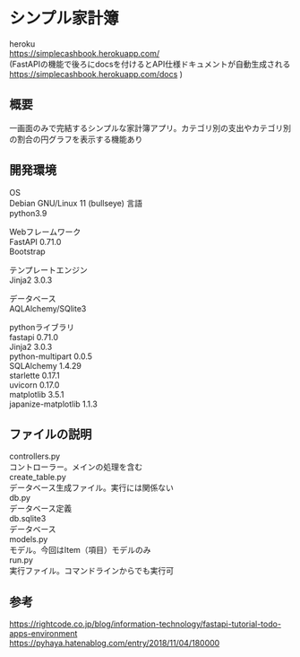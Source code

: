 # シンプル家計簿 #
heroku  
https://simplecashbook.herokuapp.com/  
(FastAPIの機能で後ろにdocsを付けるとAPI仕様ドキュメントが自動生成される https://simplecashbook.herokuapp.com/docs )

## 概要 ##
一画面のみで完結するシンプルな家計簿アプリ。カテゴリ別の支出やカテゴリ別の割合の円グラフを表示する機能あり

## 開発環境 ##  
OS  
Debian GNU/Linux 11 (bullseye)
言語  
python3.9  

Webフレームワーク  
FastAPI 0.71.0  
Bootstrap  

テンプレートエンジン  
Jinja2 3.0.3  

データベース  
AQLAlchemy/SQlite3  

pythonライブラリ  
fastapi           0.71.0  
Jinja2            3.0.3  
python-multipart  0.0.5  
SQLAlchemy        1.4.29  
starlette         0.17.1  
uvicorn           0.17.0  
matplotlib          3.5.1  
japanize-matplotlib 1.1.3  

## ファイルの説明 ##
controllers.py  
コントローラー。メインの処理を含む  
create_table.py  
データベース生成ファイル。実行には関係ない  
db.py  
データベース定義  
db.sqlite3  
データベース  
models.py  
モデル。今回はItem（項目）モデルのみ  
run.py  
実行ファイル。コマンドラインからでも実行可  


## 参考 ##  
https://rightcode.co.jp/blog/information-technology/fastapi-tutorial-todo-apps-environment  
https://pyhaya.hatenablog.com/entry/2018/11/04/180000  
